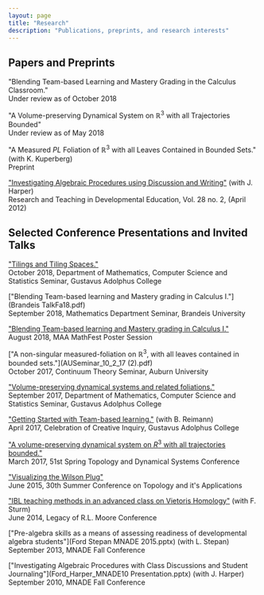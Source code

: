 ```yaml
---
layout: page
title: "Research"
description: "Publications, preprints, and research interests"
---
```


## Papers and Preprints
"Blending Team-based Learning and Mastery Grading in the Calculus Classroom."  
Under review as of October 2018

"A Volume-preserving Dynamical System on $\mathbb{R}^3$ with all Trajectories Bounded"  
Under review as of May 2018

"A Measured $PL$ Foliation of $\mathbb{R}^3$ with all Leaves Contained in Bounded Sets." (with K. Kuperberg)  
Preprint

["Investigating Algebraic Procedures using Discussion and Writing"](https://www.jstor.org/stable/i40106606) (with J. Harper)  
Research and Teaching in Developmental Education, Vol. 28 no. 2, (April 2012) 

## Selected Conference Presentations and Invited Talks
["Tilings and Tiling Spaces."](Tilings_talk_GAC.pdf)  
October 2018, Department of Mathematics, Computer Science  and Statistics Seminar, Gustavus Adolphus College

["Blending Team-based learning and Mastery grading in Calculus I."](Brandeis TalkFa18.pdf)  
September 2018, Mathematics Department Seminar, Brandeis University

["Blending Team-based learning and Mastery grading in Calculus I."](MathFestPosterFa18.pdf)   
August 2018, MAA MathFest Poster Session

["A non-singular measured-foliation on $\mathbb{R}^3$, with all leaves contained in bounded sets."](AUSeminar_10_2_17 (2).pdf)  
October 2017, Continuum Theory Seminar, Auburn University

["Volume-preserving dynamical systems and related foliations."](GACSeminar_2017.pdf)  
September 2017, Department of Mathematics, Computer Science  and Statistics Seminar, Gustavus Adolphus College
 
["Getting Started with Team-based learning."](Getting_Started_with_Team_Based_Learning.pdf) (with B. Reimann)  
April 2017, Celebration of Creative Inquiry, Gustavus Adolphus College

["A volume-preserving dynamical system on $R^3$ with all trajectories bounded."](Jersey_City_Talk.pdf)  
March 2017, 51st Spring Topology and Dynamical Systems Conference

["Visualizing the Wilson Plug"](Galway2015.pdf)  
June 2015, 30th Summer Conference on Topology and it's Applications

["IBL teaching methods in an advanced class on Vietoris Homology"](RLM2014FORD_STURM-jf_edits.pdf) (with F. Sturm)  
June 2014, Legacy of R.L. Moore Conference

["Pre-algebra skills as a means of assessing readiness of developmental algebra students"](Ford Stepan MNADE 2015.pptx) (with L. Stepan)  
September 2013, MNADE Fall Conference

["Investigating Algebraic Procedures with Class Discussions and Student Journaling"](Ford_Harper_MNADE10 Presentation.pptx) (with J. Harper)  
September 2010, MNADE Fall Conference










